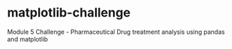 # matplotlib-challenge
Module 5 Challenge - Pharmaceutical Drug treatment analysis using pandas and matplotlib
